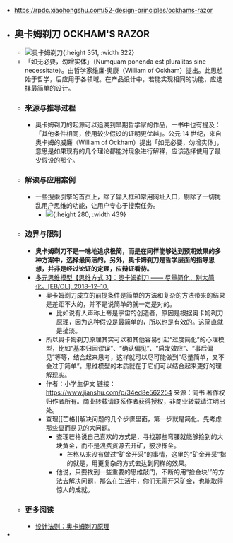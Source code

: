 - https://rpdc.xiaohongshu.com/52-design-principles/ockhams-razor
- ## **奥卡姆剃刀 OCKHAM'S RAZOR**
	- ![奥卡姆剃刀](https://picasso-static.xiaohongshu.com/fe-platform/8f562463400cf5f9ffc9edfe7f0d1854477c979d.gif){:height 351, :width 322}
	- 「如无必要，勿增实体」（Numquam ponenda est pluralitas sine necessitate）。由哲学家维廉·奥康（William of Ockham）提出。此思想始于哲学，后应用于各领域。在产品设计中，若能实现相同的功能，应选择最简单的设计。
	- ### 来源与推导过程
		- 奥卡姆剃刀的起源可以追溯到早期哲学家的作品，一书中也有提及：「其他条件相同，使用较少假设的证明更优越」。公元 14 世纪，来自奥卡姆的威廉（William of Ockham）提出「如无必要，勿增实体」，意思是如果现有的几个理论都能对现象进行解释，应该选择使用了最少假设的那个。
	- ### 解读与应用案例
		- 一些搜索引擎的首页上，除了输入框和常用网址入口，剔除了一切扰乱用户思维的功能，让用户专心于搜索任务。
			- ![](https://picasso-static.xiaohongshu.com/fe-platform/01f9a5c9682e3b2f8aa4763f82196876028f6848.png){:height 280, :width 439}
	- ### 边界与限制
		- **奥卡姆剃刀不是一味地追求极简，而是在同样能够达到预期效果的多种方案中，选择最简洁的。另外，奥卡姆剃刀是哲学层面的指导思想，并非是经过论证的定理，应辩证看待。**
		- [多元思维模型【思维方式 3】：奥卡姆剃刀 —— 尽量简化，别太简化。[EB/OL]. 2018–12–10.](https://www.jianshu.com/p/34ed8e562254)
			- 奥卡姆剃刀成立的前提条件是简单的方法和复杂的方法带来的结果是差距不大的，并不是说简单的就一定是对的。
				- 比如说有人声称上帝是宇宙的创造者，原因是根据奥卡姆剃刀原理，因为这种假设是最简单的，所以也是有效的。这简直就是扯淡。
			- 所以奥卡姆剃刀原理其实可以和其他容易引起“过度简化”的心理模型，比如“基本归因谬误”、“确认偏见”、“启发效应”、“事后偏见”等等，结合起来思考，这样就可以尽可能做到“尽量简单，又不会过于简单”。思维模型的本质就在于它们可以结合起来更好的理解现实。
			- 作者：小学生伊文
			  链接：https://www.jianshu.com/p/34ed8e562254
			  来源：简书
			  著作权归作者所有。商业转载请联系作者获得授权，非商业转载请注明出处。
			- 查理[[芒格]]解决问题的几个步骤里面，第一步就是简化。先考虑那些显而易见的大问题。
				- 查理芒格说自己喜欢的方式是，寻找那些弯腰就能够捡到的大块黄金，而不是浪费资源去开矿，披沙拣金。
					- 芒格从来没有做过“矿金开采”的事情，这里的“矿金开采”指的就是，用更复杂的方式去达到同样的效果。
				- 他说，只要找到一些重要的思维敲门，不断的用“捡金块'”的方法去解决问题，那么在生活中，你们无需开采矿金，也能取得惊人的成就。
	- ### 更多阅读
		- [设计法则：奥卡姆剃刀原理](http://www.woshipm.com/pd/167853.html)
-